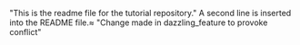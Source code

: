 "This is the readme file for the tutorial repository."
A second line is inserted into the README file.≈
"Change made in dazzling_feature to provoke conflict"
